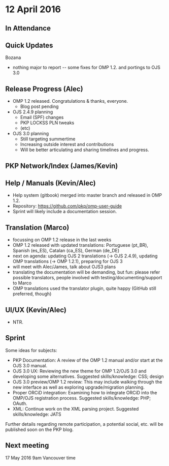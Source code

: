 # 12 April 2016

In Attendance
-------------

Quick Updates
-------------

Bozana

-   nothing major to report -- some fixes for OMP 1.2. and portings to OJS 3.0

Release Progress (Alec)
-----------------------

-   OMP 1.2 released. Congratulations & thanks, everyone.
    -   Blog post pending
-   OJS 2.4.9 planning
    -   Email (SPF) changes
    -   PKP LOCKSS PLN tweaks
    -   (etc)
-   OJS 3.0 planning
    -   Still targeting summertime
    -   Increasing outside interest and contributions
    -   Will be better articulating and sharing timelines and progress.

PKP Network/Index (James/Kevin)
-------------------------------

Help / Manuals (Kevin/Alec)
---------------------------

-   Help system (gitbook) merged into master branch and released in OMP 1.2.
-   Repository: <https://github.com/pkp/omp-user-guide>
-   Sprint will likely include a documentation session.

Translation (Marco)
-------------------

-   focussing on OMP 1.2 release in the last weeks
-   OMP 1.2 released with updated translations: Portuguese (pt_BR), Spanish (es_ES), Catalan (ca_ES), German (de_DE)
-   next on agenda: updating OJS 2 translations (-\> OJS 2.4.9), updating OMP translations (-\> OMP 1.2.1), preparing for OJS 3
-   will meet with Alec/James, talk about OJS3 plans
-   translating the documentation will be demanding, but fun: please refer possible translators, people involved with testing/documenting/support to Marco
-   OMP translations used the translator plugin, quite happy (GitHub still preferred, though)

UI/UX (Kevin/Alec)
------------------

-   NTR.

Sprint
------

Some ideas for subjects:

-   PKP Documentation: A review of the OMP 1.2 manual and/or start at the OJS 3.0 manual.
-   OJS 3.0 UX: Reviewing the new theme for OMP 1.2/OJS 3.0 and developing some alternatives. Suggested skills/knowledge: CSS; design
-   OJS 3.0 preview/OMP 1.2 review: This may include walking through the new interface as well as exploring upgrade/migration planning.
-   Proper ORCiD integration: Examining how to integrate ORCiD into the OMP/OJS registration process. Suggested skills/knowledge: PHP; OAuth.
-   XML: Continue work on the XML parsing project. Suggested skills/knowledge: JATS

Further details regarding remote participation, a potential social, etc. will be published soon on the PKP blog.

Next meeting
------------

17 May 2016 9am Vancouver time